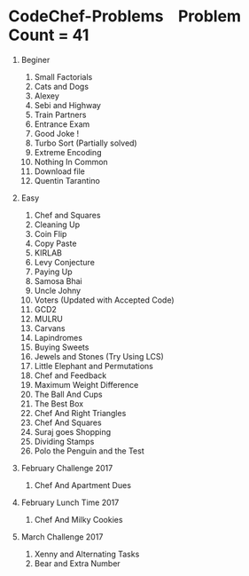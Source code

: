 # CodeChef-Problems         &nbsp;&nbsp; Problem Count = 41

1. Beginer
    1. Small Factorials
    2. Cats and Dogs
    3. Alexey
    4. Sebi and Highway
    5. Train Partners
    6. Entrance Exam
    7. Good Joke !
    8. Turbo Sort (Partially solved)
    9. Extreme Encoding
    10. Nothing In Common
    11. Download file  
    12. Quentin Tarantino

2. Easy
    1. Chef and Squares
    2. Cleaning Up
    3. Coin Flip
    4. Copy Paste
    5. KIRLAB
    6. Levy Conjecture
    7. Paying Up
    8. Samosa Bhai
    9. Uncle Johny
    10. Voters (Updated with Accepted Code)
    11. GCD2
    12. MULRU
    13. Carvans
    14. Lapindromes
    15. Buying Sweets
    16. Jewels and Stones (Try Using LCS)
    17. Little Elephant and Permutations
    18. Chef and Feedback
    19. Maximum Weight Difference
    20. The Ball And Cups
    21. The Best Box
    22. Chef And Right Triangles
    23. Chef And Squares
    24. Suraj goes Shopping
    25. Dividing Stamps
    26. Polo the Penguin and the Test

3. February Challenge 2017
    1. Chef And Apartment Dues

4. February Lunch Time 2017
    1. Chef And Milky Cookies

5. March Challenge 2017
    1. Xenny and Alternating Tasks
    2. Bear and Extra Number
